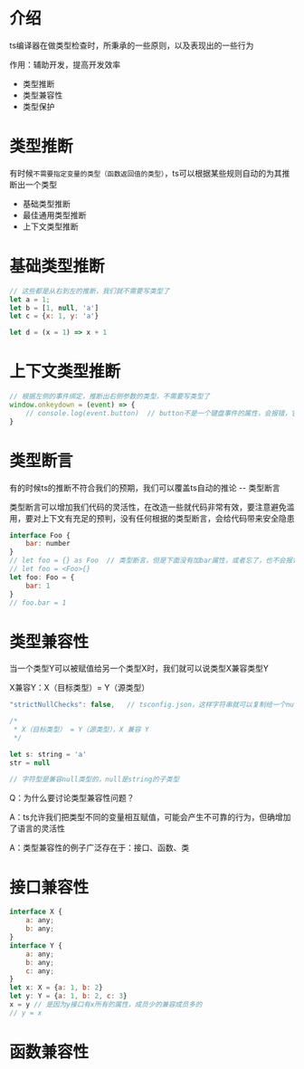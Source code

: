 # 介绍

ts编译器在做类型检查时，所秉承的一些原则，以及表现出的一些行为

作用：辅助开发，提高开发效率

- 类型推断
- 类型兼容性
- 类型保护

# 类型推断

有时候`不需要指定变量的类型（函数返回值的类型）`，ts可以根据某些规则自动的为其推断出一个类型

- 基础类型推断
- 最佳通用类型推断
- 上下文类型推断


# 基础类型推断

``` javascript
// 这些都是从右到左的推断，我们就不需要写类型了
let a = 1;
let b = [1, null, 'a']
let c = {x: 1, y: 'a'}

let d = (x = 1) => x + 1
```

# 上下文类型推断

``` javascript
// 根据左侧的事件绑定，推断出右侧参数的类型，不需要写类型了
window.onkeydown = (event) => {
    // console.log(event.button)  // button不是一个键盘事件的属性，会报错，它是一个鼠标事件的属性
}
```

# 类型断言

有的时候ts的推断不符合我们的预期，我们可以覆盖ts自动的推论 -- 类型断言

类型断言可以增加我们代码的灵活性，在改造一些就代码非常有效，要注意避免滥用，要对上下文有充足的预判，没有任何根据的类型断言，会给代码带来安全隐患

``` javascript
interface Foo {
    bar: number
}
// let foo = {} as Foo  // 类型断言，但是下面没有加bar属性，或者忘了，也不会报错，给我们代码带来一些安全隐患
// let foo = <Foo>{}
let foo: Foo = {
    bar: 1
}
// foo.bar = 1
```

# 类型兼容性

当一个类型Y可以被赋值给另一个类型X时，我们就可以说类型X兼容类型Y

X兼容Y：X（目标类型）= Y（源类型）

``` javascript 
"strictNullChecks": false,   // tsconfig.json，这样字符串就可以复制给一个null的

/*
 * X（目标类型） = Y（源类型），X 兼容 Y
 */

let s: string = 'a'
str = null

// 字符型是兼容null类型的，null是string的子类型
```

Q：为什么要讨论类型兼容性问题？

A：ts允许我们把类型不同的变量相互赋值，可能会产生不可靠的行为，但确增加了语言的灵活性

A：类型兼容性的例子广泛存在于：接口、函数、类

# 接口兼容性

``` javascript
interface X {
    a: any;
    b: any;
}
interface Y {
    a: any;
    b: any;
    c: any;
}
let x: X = {a: 1, b: 2}
let y: Y = {a: 1, b: 2, c: 3}
x = y // 是因为y接口有x所有的属性，成员少的兼容成员多的
// y = x
```

# 函数兼容性